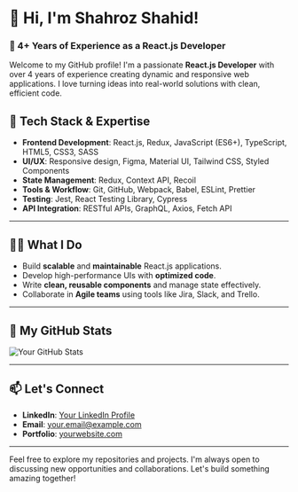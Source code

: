 # 👋 Hi, I'm Shahroz Shahid!

### 🚀 4+ Years of Experience as a React.js Developer

Welcome to my GitHub profile! I'm a passionate **React.js Developer** with over 4 years of experience creating dynamic and responsive web applications. I love turning ideas into real-world solutions with clean, efficient code.

## 🔧 Tech Stack & Expertise

- **Frontend Development**: React.js, Redux, JavaScript (ES6+), TypeScript, HTML5, CSS3, SASS
- **UI/UX**: Responsive design, Figma, Material UI, Tailwind CSS, Styled Components
- **State Management**: Redux, Context API, Recoil
- **Tools & Workflow**: Git, GitHub, Webpack, Babel, ESLint, Prettier
- **Testing**: Jest, React Testing Library, Cypress
- **API Integration**: RESTful APIs, GraphQL, Axios, Fetch API

---

## 🧑‍💻 What I Do

- Build **scalable** and **maintainable** React.js applications.
- Develop high-performance UIs with **optimized code**.
- Write **clean, reusable components** and manage state effectively.
- Collaborate in **Agile teams** using tools like Jira, Slack, and Trello.

---

## 🌟 My GitHub Stats

![Your GitHub Stats](https://github-readme-stats.vercel.app/api?username=yourusername&show_icons=true&theme=radical)

---

## 📫 Let's Connect

- **LinkedIn**: [Your LinkedIn Profile](https://www.linkedin.com/in/yourprofile)
- **Email**: [your.email@example.com](mailto:your.email@example.com)
- **Portfolio**: [yourwebsite.com](https://www.yourwebsite.com)

---

Feel free to explore my repositories and projects. I'm always open to discussing new opportunities and collaborations. Let's build something amazing together!
